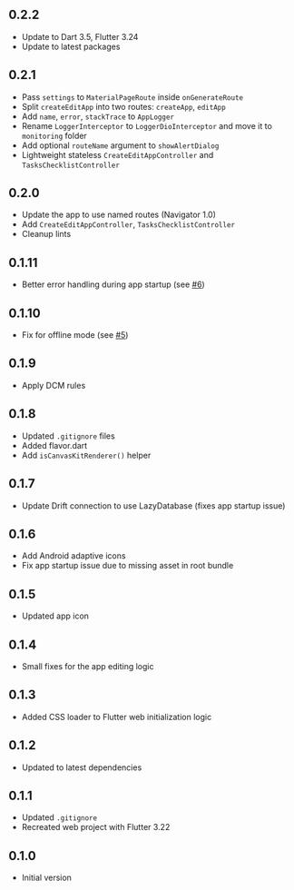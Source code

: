 ## 0.2.2

- Update to Dart 3.5, Flutter 3.24
- Update to latest packages

## 0.2.1

- Pass `settings` to `MaterialPageRoute` inside `onGenerateRoute`
- Split `createEditApp` into two routes: `createApp`, `editApp`
- Add `name`, `error`, `stackTrace` to `AppLogger`
- Rename `LoggerInterceptor` to `LoggerDioInterceptor` and move it to `monitoring` folder
- Add optional `routeName` argument to `showAlertDialog`
- Lightweight stateless `CreateEditAppController` and `TasksChecklistController`

## 0.2.0

- Update the app to use named routes (Navigator 1.0)
- Add `CreateEditAppController`, `TasksChecklistController`
- Cleanup lints

## 0.1.11

- Better error handling during app startup (see [#6](https://github.com/bizz84/flutter_ship_app/pull/6))

## 0.1.10

- Fix for offline mode (see [#5](https://github.com/bizz84/flutter_ship_app/pull/5))

## 0.1.9

- Apply DCM rules

## 0.1.8

- Updated `.gitignore` files
- Added flavor.dart
- Add `isCanvasKitRenderer()` helper

## 0.1.7

- Update Drift connection to use LazyDatabase (fixes app startup issue)

## 0.1.6

- Add Android adaptive icons
- Fix app startup issue due to missing asset in root bundle

## 0.1.5

- Updated app icon

## 0.1.4

- Small fixes for the app editing logic

## 0.1.3

- Added CSS loader to Flutter web initialization logic

## 0.1.2

- Updated to latest dependencies

## 0.1.1

- Updated `.gitignore`
- Recreated web project with Flutter 3.22

## 0.1.0

- Initial version